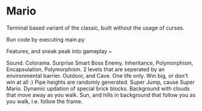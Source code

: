 # Mario
Terminal based variant of the classic, built without the usage of curses.


Run code by executing main.py 

Features, and sneak peak into gameplay ~

Sound.
Colorama.
Surprise Smart Boss Enemy.
Inheritance, Polymorphism, Encapsulation, Polymorphism. 
2 levels that are seperated by an environmental barrier. Outdoor, and Cave.
One life only. Win big, or don't win at all :)
Pipe heights are randomly generated.
Super Jump, cause Super Mario. 
Dynamic updation of special brick blocks.
Background with clouds that move away as you walk. Sun, and hills in background that follow you as you walk, i.e. follow the frame. 